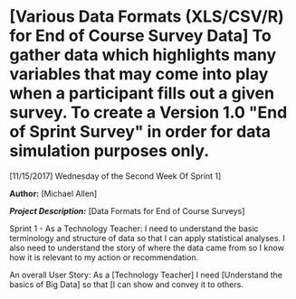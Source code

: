 
# [Various Data Formats (XLS/CSV/R) for End of Course Survey Data] To gather data which highlights many variables that may come into play when a participant fills out a given survey.  To create a Version 1.0 "End of Sprint Survey" in order for data simulation purposes only.    


[11/15/2017] Wednesday of the Second Week Of Sprint 1]

**Author:** [Michael Allen]


__*Project Description:*__ [Data Formats for End of Course Surveys] 

Sprint 1 - As a Technology Teacher: I need to understand the basic terminology and structure of data so that I can apply statistical analyses. I also need to understand the story of where the data came from so I know how it is relevant to my action or recommendation.

An overall User Story: As a [Technology Teacher] I need [Understand the basics of Big Data] so that [I can show and convey it to others. 
